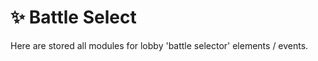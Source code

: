 # :sparkles: Battle Select

Here are stored all modules for lobby 'battle selector' elements / events.